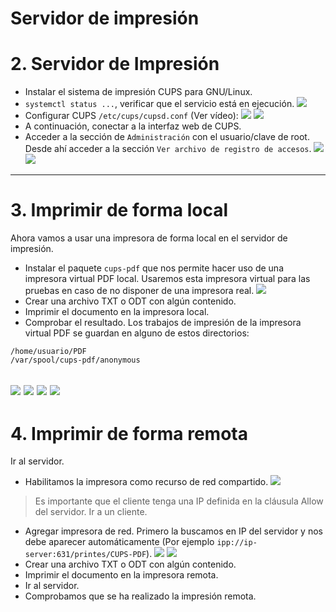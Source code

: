 # Servidor de impresión

# 2. Servidor de Impresión

* Instalar el sistema de impresión CUPS para GNU/Linux.
* `systemctl status ...`, verificar que el servicio está en ejecución.
![](https://github.com/DAVIDQR22/add20-21-david-quintero/blob/master/U3/Practica1/imagenes/impresion2-1.png)
* Configurar CUPS `/etc/cups/cupsd.conf` (Ver vídeo):
![](https://github.com/DAVIDQR22/add20-21-david-quintero/blob/master/U3/Practica1/imagenes/impresion2-2.png)
![](https://github.com/DAVIDQR22/add20-21-david-quintero/blob/master/U3/Practica1/imagenes/impresion2-3.png)
* A continuación, conectar a la interfaz web de CUPS.
* Acceder a la sección de `Administración` con el usuario/clave de root. Desde ahí acceder a la sección `Ver archivo de registro de accesos`.
![](https://github.com/DAVIDQR22/add20-21-david-quintero/blob/master/U3/Practica1/imagenes/impresion2-4.PNG)
![](https://github.com/DAVIDQR22/add20-21-david-quintero/blob/master/U3/Practica1/imagenes/impresion2-5.PNG)
---
# 3. Imprimir de forma local

Ahora vamos a usar una impresora de forma local en el servidor de impresión.

* Instalar el paquete `cups-pdf` que nos permite hacer uso de una impresora virtual PDF local. Usaremos esta impresora virtual para las pruebas en caso de no disponer de una impresora real.
![](https://github.com/DAVIDQR22/add20-21-david-quintero/blob/master/U3/Practica1/imagenes/impresion3-1.PNG)
* Crear una archivo TXT o ODT con algún contenido.
* Imprimir el documento en la impresora local.
* Comprobar el resultado. Los trabajos de impresión de la impresora virtual PDF se guardan en alguno de estos directorios:
```
/home/usuario/PDF
/var/spool/cups-pdf/anonymous
```
![](https://github.com/DAVIDQR22/add20-21-david-quintero/blob/master/U3/Practica1/imagenes/impresion3-2.PNG)
![](https://github.com/DAVIDQR22/add20-21-david-quintero/blob/master/U3/Practica1/imagenes/impresion3-3.PNG)
![](https://github.com/DAVIDQR22/add20-21-david-quintero/blob/master/U3/Practica1/imagenes/impresion3-4.PNG)
![](https://github.com/DAVIDQR22/add20-21-david-quintero/blob/master/U3/Practica1/imagenes/impresion3-5.PNG)
---
# 4. Imprimir de forma remota

Ir al servidor.
* Habilitamos la impresora como recurso de red compartido.
![](https://github.com/DAVIDQR22/add20-21-david-quintero/blob/master/U3/Practica1/imagenes/impresion4-1.PNG)
> Es importante que el cliente tenga una IP definida en la cláusula Allow del servidor.
Ir a un cliente.
* Agregar impresora de red. Primero la buscamos en IP del servidor y nos debe aparecer automáticamente
(Por ejemplo `ipp://ip-server:631/printes/CUPS-PDF`).
![](https://github.com/DAVIDQR22/add20-21-david-quintero/blob/master/U3/Practica1/imagenes/impresion4-2.PNG)
![](https://github.com/DAVIDQR22/add20-21-david-quintero/blob/master/U3/Practica1/imagenes/impresion4-3.PNG)
* Crear una archivo TXT o ODT con algún contenido.
* Imprimir el documento en la impresora remota.
* Ir al servidor.
* Comprobamos que se ha realizado la impresión remota.
